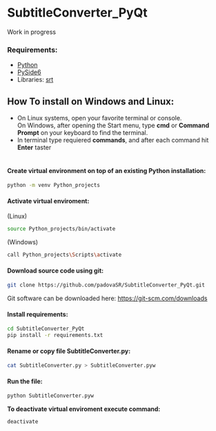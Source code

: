 # SubtitleConverter_PyQt
 Work in progress

### Requirements:
* [Python](http://www.python.org/)
* [PySide6](https://pypi.org/project/PySide6/)
* Libraries: [srt](https://github.com/cdown/srt)
## How To install on Windows and Linux:

* On Linux systems, open your favorite terminal or console.<br>
On Windows, after opening the Start menu, type  **cmd** or **Command Prompt** on your keyboard to find the terminal.
* In terminal type requiered **commands**, and after each command hit **Enter** taster
<br>&nbsp;
#### Create virtual environment on top of an existing Python installation:
```sh
python -m venv Python_projects
```
#### Activate virtual enviroment:
 (Linux)
```sh
source Python_projects/bin/activate
```
(Windows)
```sh
call Python_projects\Scripts\activate
```
#### Download source code using git:  
```sh
git clone https://github.com/padovaSR/SubtitleConverter_PyQt.git
```
Git software can be downloaded here: <https://git-scm.com/downloads>

#### Install requirements:

```sh
cd SubtitleConverter_PyQt
pip install -r requirements.txt
```
#### Rename or copy file **SubtitleConverter.py**:
```sh
cat SubtitleConverter.py > SubtitleConverter.pyw
```
#### Run the file:
```sh
python SubtitleConverter.pyw
```
**To deactivate virtual enviroment execute command:**
```sh
deactivate
``` 